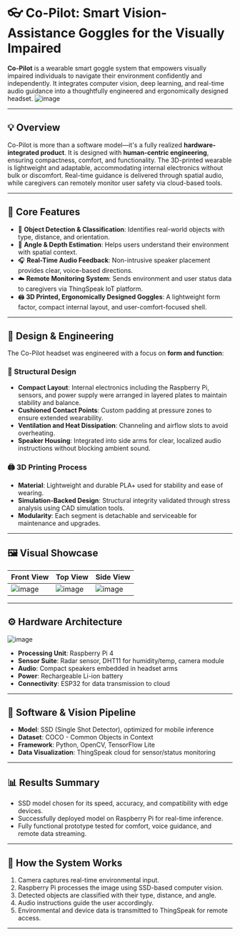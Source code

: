 # 👓 Co-Pilot: Smart Vision-Assistance Goggles for the Visually Impaired

**Co-Pilot** is a wearable smart goggle system that empowers visually impaired individuals to navigate their environment confidently and independently. It integrates computer vision, deep learning, and real-time audio guidance into a thoughtfully engineered and ergonomically designed headset.
![image](https://github.com/user-attachments/assets/2cf551bf-9231-4309-beae-80a9e1f92763)

---

## 💡 Overview

Co-Pilot is more than a software model—it's a fully realized **hardware-integrated product**. It is designed with **human-centric engineering**, ensuring compactness, comfort, and functionality. The 3D-printed wearable is lightweight and adaptable, accommodating internal electronics without bulk or discomfort. Real-time guidance is delivered through spatial audio, while caregivers can remotely monitor user safety via cloud-based tools.

---

## 🧠 Core Features

- 🔎 **Object Detection & Classification**: Identifies real-world objects with type, distance, and orientation.
- 🧭 **Angle & Depth Estimation**: Helps users understand their environment with spatial context.
- 🎧 **Real-Time Audio Feedback**: Non-intrusive speaker placement provides clear, voice-based directions.
- ☁️ **Remote Monitoring System**: Sends environment and user status data to caregivers via ThingSpeak IoT platform.
- 🖨️ **3D Printed, Ergonomically Designed Goggles**: A lightweight form factor, compact internal layout, and user-comfort-focused shell.

---

## 🧩 Design & Engineering

The Co-Pilot headset was engineered with a focus on **form and function**:

### 🔧 Structural Design

- **Compact Layout**: Internal electronics including the Raspberry Pi, sensors, and power supply were arranged in layered plates to maintain stability and balance.
- **Cushioned Contact Points**: Custom padding at pressure zones to ensure extended wearability.
- **Ventilation and Heat Dissipation**: Channeling and airflow slots to avoid overheating.
- **Speaker Housing**: Integrated into side arms for clear, localized audio instructions without blocking ambient sound.

### 🖨️ 3D Printing Process

- **Material**: Lightweight and durable PLA+ used for stability and ease of wearing.
- **Simulation-Backed Design**: Structural integrity validated through stress analysis using CAD simulation tools.
- **Modularity**: Each segment is detachable and serviceable for maintenance and upgrades.

---

## 🖼 Visual Showcase

| Front View | Top View | Side View |
|------------|----------|-----------|
|![image](https://github.com/user-attachments/assets/fbff9a04-f8a1-4df6-a1c8-85d2d666c81f) | ![image](https://github.com/user-attachments/assets/6be74598-f947-4fc1-b2d0-ee13fa08b51f)| ![image](https://github.com/user-attachments/assets/f5a962c6-77f6-4927-bae1-561d25c765f1) |


---

## ⚙️ Hardware Architecture
![image](https://github.com/user-attachments/assets/2d5d0e53-56b7-42f0-a7cf-64f25d564fa1)

- **Processing Unit**: Raspberry Pi 4
- **Sensor Suite**: Radar sensor, DHT11 for humidity/temp, camera module
- **Audio**: Compact speakers embedded in headset arms
- **Power**: Rechargeable Li-ion battery
- **Connectivity**: ESP32 for data transmission to cloud

---

## 🔬 Software & Vision Pipeline

- **Model**: SSD (Single Shot Detector), optimized for mobile inference
- **Dataset**: COCO - Common Objects in Context
- **Framework**: Python, OpenCV, TensorFlow Lite
- **Data Visualization**: ThingSpeak cloud for sensor/status monitoring

---

## 📊 Results Summary

- SSD model chosen for its speed, accuracy, and compatibility with edge devices.
- Successfully deployed model on Raspberry Pi for real-time inference.
- Fully functional prototype tested for comfort, voice guidance, and remote data streaming.

---

## 🚀 How the System Works

1. Camera captures real-time environmental input.
2. Raspberry Pi processes the image using SSD-based computer vision.
3. Detected objects are classified with their type, distance, and angle.
4. Audio instructions guide the user accordingly.
5. Environmental and device data is transmitted to ThingSpeak for remote access.

---


